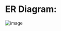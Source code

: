 # ER Diagram:
![image](https://github.com/user-attachments/assets/bb8b984a-feed-415c-87f4-98b86beff891)

